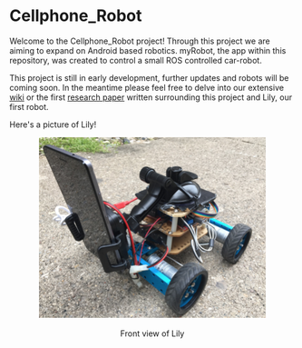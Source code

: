 # Cellphone_Robot

Welcome to the Cellphone_Robot project! Through this project we are aiming to expand on Android based robotics. myRobot, the app within this repository, was created to control a small ROS controlled car-robot. 

This project is still in early development, further updates and robots will be coming soon. In the meantime please feel free to delve into our extensive [wiki](https://github.com/AGKhalil/Cellphone_Robot/wiki) or the first [research paper](https://github.com/AGKhalil/Cellphone_Robot/blob/master/Cell%20Phone%20Robot%20Paper.pdf) written surrounding this project and Lily, our first robot.

Here's a picture of Lily!
<p align="center">
<img src="https://github.com/AGKhalil/Cellphone_Robot/blob/master/wiki_images/Lily/FrontShot.png" width="400">
</p>
<p align="center">
Front view of Lily
</p>